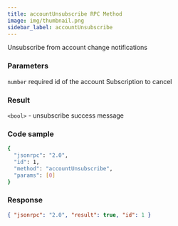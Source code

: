 ```yaml
---
title: accountUnsubscribe RPC Method
image: img/thumbnail.png
sidebar_label: accountUnsubscribe
---
```

Unsubscribe from account change notifications

### Parameters

`number` required
id of the account Subscription to cancel

### Result

`<bool>` - unsubscribe success message

### Code sample

```sh
{
  "jsonrpc": "2.0",
  "id": 1,
  "method": "accountUnsubscribe",
  "params": [0]
}
```


### Response

```json
{ "jsonrpc": "2.0", "result": true, "id": 1 }
```
